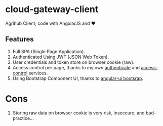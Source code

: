 # cloud-gateway-client
Agrihub Client; code with AngularJS and ❤

## Features
1. Full SPA (Single Page Application).
2. Authenticated Using JWT (JSON Web Token).
3. User credentials and token store on browser cookie (raw).
4. Access control per page, thanks to my own [authenticate](https://github.com/OckiFals/cloud-gateway-client/blob/master/scripts/services/authenticate.js) and [access-control](https://github.com/OckiFals/angularJS-agri-hub/blob/dev/scripts/services/access-control.js) services.
5. Using Bootstrap Component UI, thanks to [angular-ui bootsrap](https://angular-ui.github.io/bootstrap/).

# Cons
1. Storing raw data on browser cookie is very risk, inseccure, and bad-practice...
